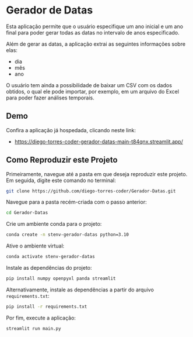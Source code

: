 # Gerador de Datas

Esta aplicação permite que o usuário especifique um ano inicial e um ano final
para poder gerar todas as datas no intervalo de anos especificado.

Além de gerar as datas, a aplicação extrai as seguintes informações sobre elas:

- dia
- mês
- ano

O usuário tem ainda a possibilidade de baixar um CSV com os dados obtidos, o qual
ele pode importar, por exemplo, em um arquivo do Excel para poder fazer análises
temporais.

## Demo

Confira a aplicação já hospedada, clicando neste link: 

- https://diego-torres-coder-gerador-datas-main-t84qnx.streamlit.app/

## Como Reproduzir este Projeto

Primeiramente, navegue até a pasta em que deseja reproduzir este projeto. Em seguida,
digite este comando no terminal:

```bash
git clone https://github.com/diego-torres-coder/Gerador-Datas.git
```

Navegue para a pasta recém-criada com o passo anterior:

```bash
cd Gerador-Datas
```

Crie um ambiente conda para o projeto:

```bash
conda create -n stenv-gerador-datas python=3.10
```

Ative o ambiente virtual:

```bash
conda activate stenv-gerador-datas
```

Instale as dependências do projeto:

```bash
pip install numpy openpyxl panda streamlit
```

Alternativamente, instale as dependências a partir do arquivo `requirements.txt`:

```bash
pip install -r requirements.txt
```

Por fim, execute a aplicação:

```bash
streamlit run main.py
```
